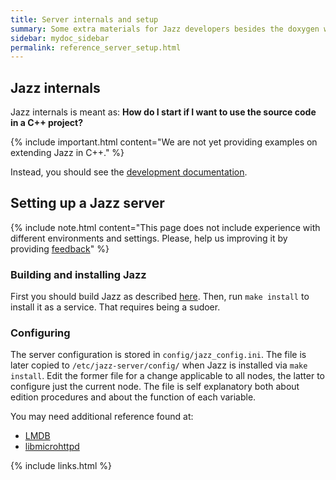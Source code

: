 ```yaml
---
title: Server internals and setup
summary: Some extra materials for Jazz developers besides the doxygen website with some explanations and references.
sidebar: mydoc_sidebar
permalink: reference_server_setup.html
---
```


## Jazz internals

Jazz internals is meant as: **How do I start if I want to use the source code in a C++ project?**

{% include important.html content="We are not yet providing examples on extending Jazz in C++." %}

Instead, you should see the [development documentation](/develop/).


## Setting up a Jazz server

{% include note.html content="This page does not include experience with different environments and settings. Please, help us
improving it by providing [feedback](contributing_welcome_all.html)" %}


### Building and installing Jazz

First you should build Jazz as described [here](starting_compile_jazz.html). Then, run `make install` to install it as a service.
That requires being a sudoer.

### Configuring

The server configuration is stored in `config/jazz_config.ini`. The file is later copied to `/etc/jazz-server/config/` when Jazz is
installed via `make install`. Edit the former file for a change applicable to all nodes, the latter to configure just the current node.
The file is self explanatory both about edition procedures and about the function of each variable.

You may need additional reference found at:

 * [LMDB](http://www.lmdb.tech/doc/)
 * [libmicrohttpd](https://www.gnu.org/software/libmicrohttpd/manual/libmicrohttpd.html)

{% include links.html %}
